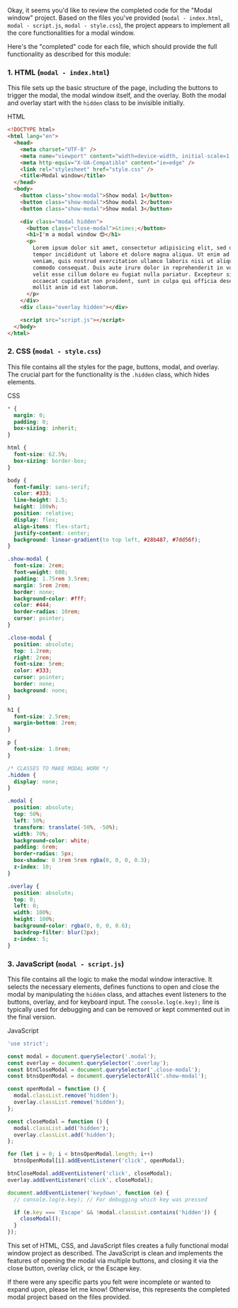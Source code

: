 Okay, it seems you'd like to review the completed code for the "Modal window" project. Based on the files you've provided (`modal - index.html`, `modal - script.js`, `modal - style.css`), the project appears to implement all the core functionalities for a modal window.

Here's the "completed" code for each file, which should provide the full functionality as described for this module:

### 1. HTML (`modal - index.html`)

This file sets up the basic structure of the page, including the buttons to trigger the modal, the modal window itself, and the overlay. Both the modal and overlay start with the `hidden` class to be invisible initially.

HTML

```html
<!DOCTYPE html>
<html lang="en">
  <head>
    <meta charset="UTF-8" />
    <meta name="viewport" content="width=device-width, initial-scale=1.0" />
    <meta http-equiv="X-UA-Compatible" content="ie=edge" />
    <link rel="stylesheet" href="style.css" />
    <title>Modal window</title>
  </head>
  <body>
    <button class="show-modal">Show modal 1</button>
    <button class="show-modal">Show modal 2</button>
    <button class="show-modal">Show modal 3</button>

    <div class="modal hidden">
      <button class="close-modal">&times;</button>
      <h1>I'm a modal window 😍</h1>
      <p>
        Lorem ipsum dolor sit amet, consectetur adipisicing elit, sed do eiusmod
        tempor incididunt ut labore et dolore magna aliqua. Ut enim ad minim
        veniam, quis nostrud exercitation ullamco laboris nisi ut aliquip ex ea
        commodo consequat. Duis aute irure dolor in reprehenderit in voluptate
        velit esse cillum dolore eu fugiat nulla pariatur. Excepteur sint
        occaecat cupidatat non proident, sunt in culpa qui officia deserunt
        mollit anim id est laborum.
      </p>
    </div>
    <div class="overlay hidden"></div>

    <script src="script.js"></script>
  </body>
</html>
```

### 2. CSS (`modal - style.css`)

This file contains all the styles for the page, buttons, modal, and overlay. The crucial part for the functionality is the `.hidden` class, which hides elements.

CSS

```css
* {
  margin: 0;
  padding: 0;
  box-sizing: inherit;
}

html {
  font-size: 62.5%;
  box-sizing: border-box;
}

body {
  font-family: sans-serif;
  color: #333;
  line-height: 1.5;
  height: 100vh;
  position: relative;
  display: flex;
  align-items: flex-start;
  justify-content: center;
  background: linear-gradient(to top left, #28b487, #7dd56f);
}

.show-modal {
  font-size: 2rem;
  font-weight: 600;
  padding: 1.75rem 3.5rem;
  margin: 5rem 2rem;
  border: none;
  background-color: #fff;
  color: #444;
  border-radius: 10rem;
  cursor: pointer;
}

.close-modal {
  position: absolute;
  top: 1.2rem;
  right: 2rem;
  font-size: 5rem;
  color: #333;
  cursor: pointer;
  border: none;
  background: none;
}

h1 {
  font-size: 2.5rem;
  margin-bottom: 2rem;
}

p {
  font-size: 1.8rem;
}

/* CLASSES TO MAKE MODAL WORK */
.hidden {
  display: none;
}

.modal {
  position: absolute;
  top: 50%;
  left: 50%;
  transform: translate(-50%, -50%);
  width: 70%;
  background-color: white;
  padding: 6rem;
  border-radius: 5px;
  box-shadow: 0 3rem 5rem rgba(0, 0, 0, 0.3);
  z-index: 10;
}

.overlay {
  position: absolute;
  top: 0;
  left: 0;
  width: 100%;
  height: 100%;
  background-color: rgba(0, 0, 0, 0.6);
  backdrop-filter: blur(3px);
  z-index: 5;
}
```

### 3. JavaScript (`modal - script.js`)

This file contains all the logic to make the modal window interactive. It selects the necessary elements, defines functions to open and close the modal by manipulating the `hidden` class, and attaches event listeners to the buttons, overlay, and for keyboard input. The `console.log(e.key);` line is typically used for debugging and can be removed or kept commented out in the final version.

JavaScript

```javascript
'use strict';

const modal = document.querySelector('.modal');
const overlay = document.querySelector('.overlay');
const btnCloseModal = document.querySelector('.close-modal');
const btnsOpenModal = document.querySelectorAll('.show-modal');

const openModal = function () {
  modal.classList.remove('hidden');
  overlay.classList.remove('hidden');
};

const closeModal = function () {
  modal.classList.add('hidden');
  overlay.classList.add('hidden');
};

for (let i = 0; i < btnsOpenModal.length; i++)
  btnsOpenModal[i].addEventListener('click', openModal);

btnCloseModal.addEventListener('click', closeModal);
overlay.addEventListener('click', closeModal);

document.addEventListener('keydown', function (e) {
  // console.log(e.key); // For debugging which key was pressed

  if (e.key === 'Escape' && !modal.classList.contains('hidden')) {
    closeModal();
  }
});
```

This set of HTML, CSS, and JavaScript files creates a fully functional modal window project as described. The JavaScript is clean and implements the features of opening the modal via multiple buttons, and closing it via the close button, overlay click, or the Escape key.

If there were any specific parts you felt were incomplete or wanted to expand upon, please let me know! Otherwise, this represents the completed modal project based on the files provided.